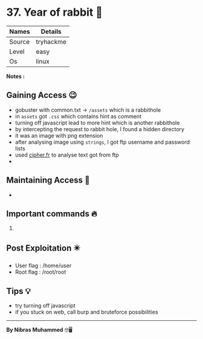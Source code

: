 # 37. Year of rabbit 🧭
Names | Details
--------|-----
Source | tryhackme
Level | easy
Os | linux

**Notes :**




## Gaining Access 😉
- gobuster with common.txt -> `/assets` which is a rabbithole
- in `assets` got `.css` which contains hint as comment
- turning off javascript lead to more hint which is another rabbithole
- by intercepting the request to rabbit hole, I found a hidden directory
- it was an image with png extension
- after analysing image using `strings`, I got ftp username and password lists
- used [cipher.fr](https://www.dcode.fr/brainfuck-language) to analyse text got from ftp
- 




## Maintaining Access 🥷
- 


## Important commands 🔥
1. 

## Post Exploitation ✴️
- User flag : /home/user
- Root flag : /root/root
## Tips 💡
- try turning off javascript
- if you stuck on web, call burp and bruteforce possibilities


--------------------------------
**By Nibras Muhammed** 🤓🖥️
